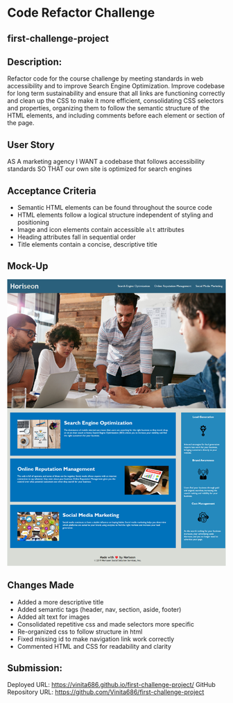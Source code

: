 # Code Refactor Challenge

## first-challenge-project
## Description:
Refactor code for the course challenge by meeting standards in web accessibility and to improve Search Engine Optimization. Improve codebase for long term sustainability and ensure that all links are functioning correctly and clean up the CSS to make it more efficient, consolidating CSS selectors and properties, organizing them to follow the semantic structure of the HTML elements, and including comments before each element or section of the page.
## User Story
AS A marketing agency
I WANT a codebase that follows accessibility standards
SO THAT our own site is optimized for search engines

## Acceptance Criteria
* Semantic HTML elements can be found throughout the source code
* HTML elements follow a logical structure independent of styling and positioning
* Image and icon elements contain accessible `alt` attributes
* Heading attributes fall in sequential order
* Title elements contain a concise, descriptive title

## Mock-Up

![Screenshot](Screenshot.png)

## Changes Made
- Added a more descriptive title
- Added semantic tags (header, nav, section, aside, footer)
- Added alt text for images
- Consolidated repetitive css and made selectors more specific
- Re-organized css to follow structure in html
- Fixed missing id to make navigation link work correctly
- Commented HTML and CSS for readability and clarity
## Submission:

Deployed URL: https://vinita686.github.io/first-challenge-project/
GitHub Repository URL: https://github.com/Vinita686/first-challenge-project
